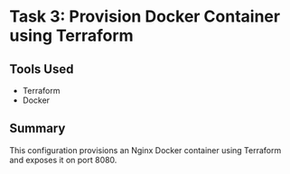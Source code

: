 # Task 3: Provision Docker Container using Terraform

## Tools Used
- Terraform
- Docker

## Summary
This configuration provisions an Nginx Docker container using Terraform and exposes it on port 8080.
